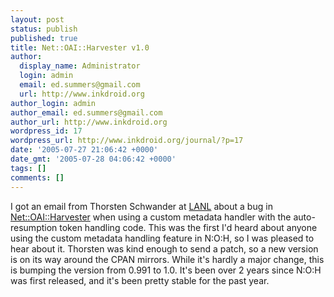 ```yaml
---
layout: post
status: publish
published: true
title: Net::OAI::Harvester v1.0
author:
  display_name: Administrator
  login: admin
  email: ed.summers@gmail.com
  url: http://www.inkdroid.org
author_login: admin
author_email: ed.summers@gmail.com
author_url: http://www.inkdroid.org
wordpress_id: 17
wordpress_url: http://www.inkdroid.org/journal/?p=17
date: '2005-07-27 21:06:42 +0000'
date_gmt: '2005-07-28 04:06:42 +0000'
tags: []
comments: []
---
```


<p>I got an email from Thorsten Schwander at <a href="http://lanl.gov">LANL</a> about a bug in <a href="http://search.cpan.org/dist/OAI-Harvester">Net::OAI::Harvester</a> when using a custom metadata handler with the auto-resumption token handling code. This was the first I'd heard about anyone using the custom metadata handling feature in N:O:H, so I was pleased to hear about it. Thorsten was kind enough to send a patch, so a new version is on its way around the CPAN mirrors. While it's hardly a major change, this is bumping the version from 0.991 to 1.0. It's been over 2 years since N:O:H was first released, and it's been pretty stable for the past year. </p>
